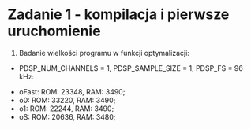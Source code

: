# Zadanie 1 - kompilacja i pierwsze uruchomienie

1) Badanie wielkości programu w funkcji optymalizacji:  

  + PDSP_NUM_CHANNELS = 1, PDSP_SAMPLE_SIZE = 1, PDSP_FS = 96 kHz:  

  * oFast:    ROM: 23348, RAM: 3490;  
  * o0:       ROM: 33220, RAM: 3490;  
  * o1:       ROM: 22244, RAM: 3490;  
  * oS:       ROM: 20636, RAM: 3480;  

